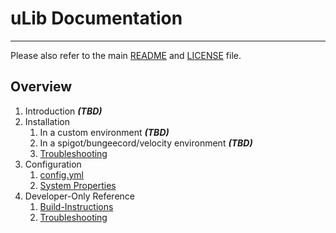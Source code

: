 # uLib Documentation

---
Please also refer to the main [README](../README.md) and [LICENSE](../LICENSE) file.

## Overview

1. Introduction **_(TBD)_**
2. Installation
    1. In a custom environment **_(TBD)_**
    2. In a spigot/bungeecord/velocity environment **_(TBD)_**
    3. [Troubleshooting](Troubleshooting.md)
3. Configuration
    1. [config.yml](../core/src/main/resources/META-INF/coreconfig.yml)
    2. [System Properties](System-Properties.md)
4. Developer-Only Reference
    1. [Build-Instructions](dev/Build-Instructions.md)
    2. [Troubleshooting](dev/Troubleshooting.md)